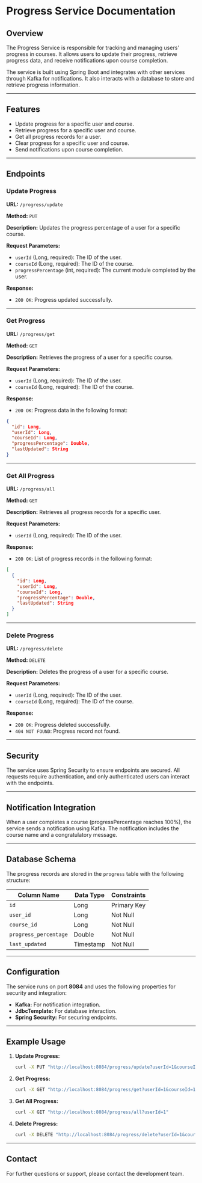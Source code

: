 # Progress Service Documentation

## Overview
The Progress Service is responsible for tracking and managing users' progress in courses. It allows users to update their progress, retrieve progress data, and receive notifications upon course completion.

The service is built using Spring Boot and integrates with other services through Kafka for notifications. It also interacts with a database to store and retrieve progress information.

---

## Features
- Update progress for a specific user and course.
- Retrieve progress for a specific user and course.
- Get all progress records for a user.
- Clear progress for a specific user and course.
- Send notifications upon course completion.

---

## Endpoints

### **Update Progress**
**URL:** `/progress/update`

**Method:** `PUT`

**Description:** Updates the progress percentage of a user for a specific course.

**Request Parameters:**
- `userId` (Long, required): The ID of the user.
- `courseId` (Long, required): The ID of the course.
- `progressPercentage` (int, required): The current module completed by the user.

**Response:**
- `200 OK`: Progress updated successfully.

---

### **Get Progress**
**URL:** `/progress/get`

**Method:** `GET`

**Description:** Retrieves the progress of a user for a specific course.

**Request Parameters:**
- `userId` (Long, required): The ID of the user.
- `courseId` (Long, required): The ID of the course.

**Response:**
- `200 OK`: Progress data in the following format:
```json
{
  "id": Long,
  "userId": Long,
  "courseId": Long,
  "progressPercentage": Double,
  "lastUpdated": String
}
```

---

### **Get All Progress**
**URL:** `/progress/all`

**Method:** `GET`

**Description:** Retrieves all progress records for a specific user.

**Request Parameters:**
- `userId` (Long, required): The ID of the user.

**Response:**
- `200 OK`: List of progress records in the following format:
```json
[
  {
    "id": Long,
    "userId": Long,
    "courseId": Long,
    "progressPercentage": Double,
    "lastUpdated": String
  }
]
```

---

### **Delete Progress**
**URL:** `/progress/delete`

**Method:** `DELETE`

**Description:** Deletes the progress of a user for a specific course.

**Request Parameters:**
- `userId` (Long, required): The ID of the user.
- `courseId` (Long, required): The ID of the course.

**Response:**
- `200 OK`: Progress deleted successfully.
- `404 NOT FOUND`: Progress record not found.

---

## Security
The service uses Spring Security to ensure endpoints are secured. All requests require authentication, and only authenticated users can interact with the endpoints.

---

## Notification Integration
When a user completes a course (progressPercentage reaches 100%), the service sends a notification using Kafka. The notification includes the course name and a congratulatory message.

---

## Database Schema
The progress records are stored in the `progress` table with the following structure:

| Column Name        | Data Type   | Constraints                  |
|--------------------|-------------|------------------------------|
| `id`               | Long        | Primary Key                  |
| `user_id`          | Long        | Not Null                     |
| `course_id`        | Long        | Not Null                     |
| `progress_percentage` | Double   | Not Null                     |
| `last_updated`     | Timestamp   | Not Null                     |

---

## Configuration
The service runs on port **8084** and uses the following properties for security and integration:
- **Kafka:** For notification integration.
- **JdbcTemplate:** For database interaction.
- **Spring Security:** For securing endpoints.

---

## Example Usage
1. **Update Progress:**
   ```bash
   curl -X PUT "http://localhost:8084/progress/update?userId=1&courseId=101&progressPercentage=2"
   ```

2. **Get Progress:**
   ```bash
   curl -X GET "http://localhost:8084/progress/get?userId=1&courseId=101"
   ```

3. **Get All Progress:**
   ```bash
   curl -X GET "http://localhost:8084/progress/all?userId=1"
   ```

4. **Delete Progress:**
   ```bash
   curl -X DELETE "http://localhost:8084/progress/delete?userId=1&courseId=101"
   ```

---

## Contact
For further questions or support, please contact the development team.
